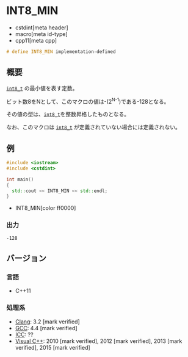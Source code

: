 # INT8_MIN
* cstdint[meta header]
* macro[meta id-type]
* cpp11[meta cpp]

```cpp
# define INT8_MIN implementation-defined
```

## 概要
[`int8_t`](int8_t.md) の最小値を表す定数。

ビット数8をNとして、このマクロの値は-(2<sup>N-1</sup>)である-128となる。

その値の型は、[`int8_t`](int8_t.md)を整数昇格したものとなる。

なお、このマクロは [`int8_t`](int8_t.md) が定義されていない場合には定義されない。

## 例
```cpp example
#include <iostream>
#include <cstdint>

int main()
{
  std::cout << INT8_MIN << std::endl;
}
```
* INT8_MIN[color ff0000]

### 出力
```
-128
```


## バージョン
### 言語
- C++11

### 処理系
- [Clang](/implementation.md#clang): 3.2 [mark verified]
- [GCC](/implementation.md#gcc): 4.4 [mark verified]
- [ICC](/implementation.md#icc): ??
- [Visual C++](/implementation.md#visual_cpp): 2010 [mark verified], 2012 [mark verified], 2013 [mark verified], 2015 [mark verified]

